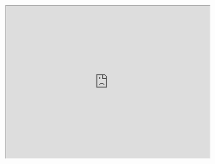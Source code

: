 <p align="center"><iframe src="https://drive.google.com/file/d/1IdnPMoS2YHwlicYdr2NsXNKWrIp7m_5G/preview" width="640" height="480" allow="autoplay"></iframe></a></p>
